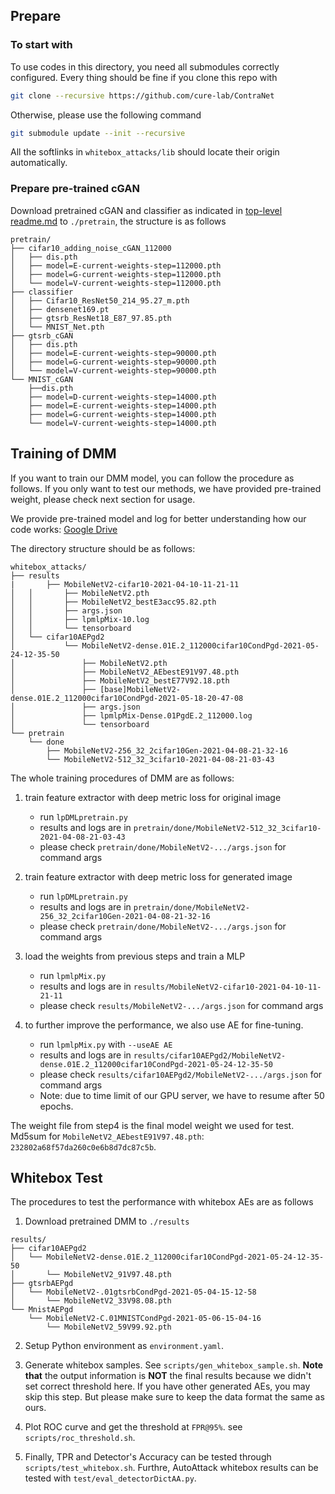 ## Prepare

### To start with

To use codes in this directory, you need all submodules correctly configured. Every thing should be fine if you clone this repo with

```bash
git clone --recursive https://github.com/cure-lab/ContraNet
```

Otherwise, please use the following command

```bash
git submodule update --init --recursive
```

All the softlinks in `whitebox_attacks/lib` should locate their origin automatically.

### Prepare pre-trained cGAN

Download pretrained cGAN and classifier as indicated in [top-level readme.md](../README.md) to `./pretrain`, the structure is as follows

```
pretrain/
├── cifar10_adding_noise_cGAN_112000
│   ├── dis.pth
│   ├── model=E-current-weights-step=112000.pth
│   ├── model=G-current-weights-step=112000.pth
│   └── model=V-current-weights-step=112000.pth
├── classifier
│   ├── Cifar10_ResNet50_214_95.27_m.pth
│   ├── densenet169.pt
│   ├── gtsrb_ResNet18_E87_97.85.pth
│   └── MNIST_Net.pth
├── gtsrb_cGAN
│   ├── dis.pth
│   ├── model=E-current-weights-step=90000.pth
│   ├── model=G-current-weights-step=90000.pth
│   └── model=V-current-weights-step=90000.pth
└── MNIST_cGAN
    ├──dis.pth
    ├── model=D-current-weights-step=14000.pth
    ├── model=E-current-weights-step=14000.pth
    ├── model=G-current-weights-step=14000.pth
    └── model=V-current-weights-step=14000.pth
```

## Training of DMM

If you want to train our DMM model, you can follow the procedure as follows. If you only want to test our methods, we have provided pre-trained weight, please check next section for usage.

We provide pre-trained model and log for better understanding how our code works: [Google Drive](https://drive.google.com/drive/folders/1ewSEZOx8kIkeavs62AWjnFmHo8un_L_q?usp=sharing)

The directory structure should be as follows:

```
whitebox_attacks/
├── results
|		├── MobileNetV2-cifar10-2021-04-10-11-21-11
│   │		├── MobileNetV2.pth
│   │		├── MobileNetV2_bestE3acc95.82.pth
│   │		├── args.json
│   │		├── lpmlpMix-10.log
│   │		└── tensorboard
│ 	└── cifar10AEPgd2
│   		└── MobileNetV2-dense.01E.2_112000cifar10CondPgd-2021-05-24-12-35-50
│       		├── MobileNetV2.pth
│       		├── MobileNetV2_AEbestE91V97.48.pth
│       		├── MobileNetV2_bestE77V92.18.pth
│       		├── [base]MobileNetV2-dense.01E.2_112000cifar10CondPgd-2021-05-18-20-47-08
│       		├── args.json
│       		├── lpmlpMix-Dense.01PgdE.2_112000.log
│       		└── tensorboard
└── pretrain
    └── done
        ├── MobileNetV2-256_32_2cifar10Gen-2021-04-08-21-32-16
        └── MobileNetV2-512_32_3cifar10-2021-04-08-21-03-43
```

The whole training procedures of DMM are as follows:

1. train feature extractor with deep metric loss for original image
    - run `lpDMLpretrain.py`
    - results and logs are in `pretrain/done/MobileNetV2-512_32_3cifar10-2021-04-08-21-03-43`
    - please check `pretrain/done/MobileNetV2-.../args.json` for command args

2. train feature extractor with deep metric loss for generated image
    - run `lpDMLpretrain.py`
    - results and logs are in `pretrain/done/MobileNetV2-256_32_2cifar10Gen-2021-04-08-21-32-16`
    - please check `pretrain/done/MobileNetV2-.../args.json` for command args

3. load the weights from previous steps and train a MLP
    - run `lpmlpMix.py`
    - results and logs are in `results/MobileNetV2-cifar10-2021-04-10-11-21-11`
    - please check `results/MobileNetV2-.../args.json` for command args

4. to further improve the performance, we also use AE for fine-tuning.
    - run `lpmlpMix.py` with `--useAE AE`
    - results and logs are in `results/cifar10AEPgd2/MobileNetV2-dense.01E.2_112000cifar10CondPgd-2021-05-24-12-35-50`
    - please check `results/cifar10AEPgd2/MobileNetV2-.../args.json` for command args
    - Note: due to time limit of our GPU server, we have to resume after 50 epochs.

The weight file from step4 is the final model weight we used for test.
Md5sum for `MobileNetV2_AEbestE91V97.48.pth`: `232802a68f57da260c0e6b8d7dc87c5b`.

## Whitebox Test

The procedures to test the performance with whitebox AEs are as follows

1. Download pretrained DMM to `./results`

```
results/
├── cifar10AEPgd2
│   └── MobileNetV2-dense.01E.2_112000cifar10CondPgd-2021-05-24-12-35-50
│       └── MobileNetV2_91V97.48.pth
├── gtsrbAEPgd
│   └── MobileNetV2-.01gtsrbCondPgd-2021-05-04-15-12-58
│       └── MobileNetV2_33V98.08.pth
└── MnistAEPgd
    └── MobileNetV2-C.01MNISTCondPgd-2021-05-06-15-04-16
        └── MobileNetV2_59V99.92.pth
```

2. Setup Python environment as `environment.yaml`.
3. Generate whitebox samples. See `scripts/gen_whitebox_sample.sh`. **Note that** the output information is **NOT** the final results because we didn't set correct threshold here. If you have other generated AEs, you may skip this step. But please make sure to keep the data format the same as ours.

4. Plot ROC curve and get the threshold at `FPR@95%`. see `scripts/roc_threshold.sh`.

5. Finally, TPR and Detector's Accuracy can be tested through `scripts/test_whitebox.sh`. Furthre, AutoAttack whitebox results can be tested with `test/eval_detectorDictAA.py`.
